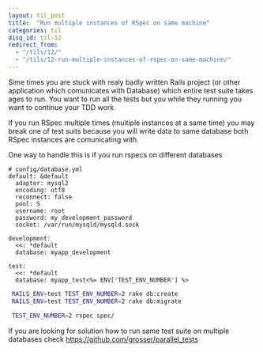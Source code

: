 ```yaml
---
layout: til_post
title:  "Run multiple instances of RSpec on same machine"
categories: til
disq_id: til-12
redirect_from:
  - "/tils/12/"
  - "/tils/12-run-multiple-instances-of-rspec-on-same-machine/"
---
```


Sime times you are stuck with realy badly written Rails project (or other application which comunicates
with Database) which entire test suite takes ages to run.
You want to run all the tests but you while they running you want to continue your TDD work.

If you run RSpec multiple times (multiple instances at a same time) you may break one of test suits because you 
will write data to same database both RSpec instances are comunicating with.

One way to handle this is if you run rspecs on different databases


```
# config/database.yml
default: &default
  adapter: mysql2
  encoding: utf8
  reconnect: false
  pool: 5
  username: root
  password: my_development_password
  socket: /var/run/mysqld/mysqld.sock

development:
  <<: *default
  database: myapp_development

test:
  <<: *default
  database: myapp_test<%= ENV['TEST_ENV_NUMBER'] %>
```

```sh
 RAILS_ENV=test TEST_ENV_NUMBER=2 rake db:create
 RAILS_ENV=test TEST_ENV_NUMBER=2 rake db:migrate

 TEST_ENV_NUMBER=2 rspec spec/
```

 If you are looking for solution how to run same test suite on multiple databases check <https://github.com/grosser/parallel_tests>
